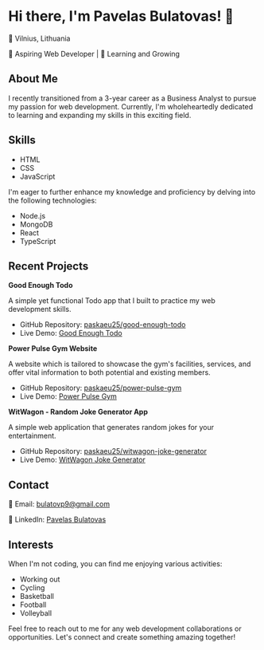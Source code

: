
# Hi there, I'm Pavelas Bulatovas! 👋

📍 Vilnius, Lithuania

🎯 Aspiring Web Developer | 🚀 Learning and Growing

## About Me

I recently transitioned from a 3-year career as a Business Analyst to pursue my passion for web development. Currently, I'm wholeheartedly dedicated to learning and expanding my skills in this exciting field.

## Skills

- HTML
- CSS
- JavaScript

I'm eager to further enhance my knowledge and proficiency by delving into the following technologies:

- Node.js
- MongoDB
- React
- TypeScript

## Recent Projects

**Good Enough Todo**

A simple yet functional Todo app that I built to practice my web development skills.

- GitHub Repository: [paskaeu25/good-enough-todo](https://github.com/paskaeu25/good-enough-todo)
- Live Demo: [Good Enough Todo](https://paskaeu25.github.io/good-enough-todo/)

**Power Pulse Gym Website**

A website which is tailored to showcase the gym's facilities, services, and offer vital information to both potential and existing members.

- GitHub Repository: [paskaeu25/power-pulse-gym](https://github.com/paskaeu25/power-pulse-gym)
- Live Demo: [Power Pulse Gym](https://paskaeu25.github.io/power-pulse-gym/)


**WitWagon - Random Joke Generator App**

A simple web application that generates random jokes for your entertainment.

- GitHub Repository: [paskaeu25/witwagon-joke-generator](https://github.com/paskaeu25/witwagon-joke-generator)
- Live Demo: [WitWagon Joke Generator](https://paskaeu25.github.io/witwagon-joke-generator/)


## Contact

📧 Email: bulatovp9@gmail.com

💼 LinkedIn: [Pavelas Bulatovas](https://www.linkedin.com/in/pavelas-bulatovas-7b43bb158/)

## Interests

When I'm not coding, you can find me enjoying various activities:

- Working out
- Cycling
- Basketball
- Football
- Volleyball

Feel free to reach out to me for any web development collaborations or opportunities. Let's connect and create something amazing together!
